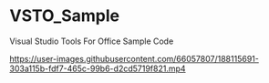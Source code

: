 # VSTO_Sample
Visual Studio Tools For Office Sample Code


https://user-images.githubusercontent.com/66057807/188115691-303a115b-fdf7-465c-99b6-d2cd5719f821.mp4

